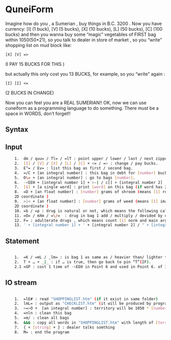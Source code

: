 # QuneiForm

  Imagine how do you , a Sumerian , buy things in B.C. 3200 . Now you have currency: 
[I] (1 buck), [V] (5 bucks), [X] (10 bucks), [L] (50 bucks), [C] (100 bucks)
and then you wanna buy some “magic” vegetables of FIRST bag within 1050(50*21), so you talk to dealer in store of market , so you “write” shopping list on mud block like:

    [X] [V] => 
	
(I PAY 15 BUCKS FOR THIS )

but actually this only cost you 13 BUCKS, for example, so you “write” again :

	[I] [I] <=
	

(2 BUCKS IN CHANGE)

  Now you can feel you are a REAL SUMERIAN!! OK, now we can use cuneiform as a programming language to do something. There must be a space in WORDS, don’t forget!!
  ## Syntax 
  ## Input
```bash  
	1.	dm / quu= / Tl= / =lT : point upper / lower / last / next zipper bag.
	2.	[I] / [V] / [X] / [L] / [C] + <= / => : change / pay bucks.
	3.	E^= / Ev= : list this bag as first / second bag.
	4.	=/C + [an integral number] : this bag in debt for [number] bucks.
	5.	O\= + [an integral number] : go to bags [number]. 
	6.	-<EEH + [integral number 1] + >-| / c[] + [integral number 2] : with rate [number 1] , count simple/complex interest in [number 2] periods.
	7.	[$] + [a single word] : print [word] on this bag (if word has 2 bytes than it costs two bags).
	8.	=D + [an float number] : [number] grams of shroom (means [1] real part of complex number [2] x component of )
	2D coordinate )
	9.	>|< + [an float number] : [number] grams of weed (means [1] imaginary part of complex number [2] y component of )
	2D coordinate )
	10.	=b / =p : drug is natural or not, which means the following calculation will be in complex variant or 2D coordinate.
	11.	=O= / mXm / =\/=  : drug in bag 1 add / multiply / devided by drug in bag 2.
	12.	F= : adulterate drugs , which means count [1] norm and main argument ; [2] length from origin and containing angle with X-axis.
	13.	' + [integral number 1] + ' + [integral number 2] / " + [integral number 1] + " + [integral number 2] : make weight of bag 1 and bag 2 the same / exchange.
```

  ## Statement
```bash  

	1.	=K / =mL / _lm= : is bag 1 as same as / heavier than/ lighter than bag 2?
	2.	T + … + _|_ : if … is true, then go back to pin “T”(IF).
	2.1	=GP : cost 1 time of -<EEH in Point 6 and used in Point 6. of Input
```

  ## IO stream
```bash  

	1.	=lE# : read "SHOPPINGLIST.htm" (if it exist in same folder)
	2.	lmL= : output as "CHECKLIST.htm" (it will be produced by program automatically)
	3.	>=>O +  [an integral number] : territory will be 1050 * [number] 
	4.	=nln : clean this bag
	5.	=m/ : clean all bags
	6.	&&& : copy all words in "SHOPPINGLIST.htm" with length of [territory] right now
	7.	{ + [string] + } : dealer talks somthing
	8.	M= : end the program	
```
